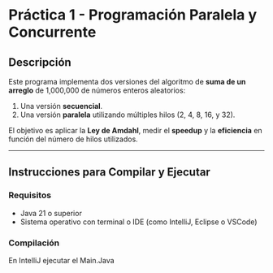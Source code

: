 # Práctica 1 - Programación Paralela y Concurrente

## Descripción

Este programa implementa dos versiones del algoritmo de **suma de un arreglo** de 1,000,000 de números enteros aleatorios:

1. Una versión **secuencial**.
2. Una versión **paralela** utilizando múltiples hilos (2, 4, 8, 16, y 32).

El objetivo es aplicar la **Ley de Amdahl**, medir el **speedup** y la **eficiencia** en función del número de hilos utilizados.

---

## Instrucciones para Compilar y Ejecutar

### Requisitos

- Java 21 o superior
- Sistema operativo con terminal o IDE (como IntelliJ, Eclipse o VSCode)

### Compilación

En IntelliJ ejecutar el Main.Java
